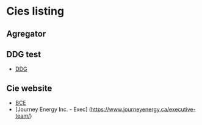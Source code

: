 # Cies listing

## Agregator

## DDG test
- [DDG](https://duckduckgo.com/?q=board+of+director+site%3Ahttps%3A%2F%2Fwww.journeyenergy.ca&t=h_&ia=web)

## Cie website

- [BCE](https://www.bce.ca/investors/financial-reports/annual-documents)
- [Journey Energy Inc. - Exec] (https://www.journeyenergy.ca/executive-team/)

